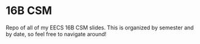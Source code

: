 # 16B CSM

Repo of all of my EECS 16B CSM slides.
This is organized by semester and by date, so feel free to navigate around!